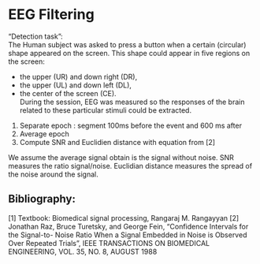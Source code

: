 # EEG Filtering 

“Detection task”: <br>
The Human subject was asked to press a button when a certain (circular) shape appeared on the screen. 
This shape could appear in five regions on the screen: <br>
  - the upper (UR) and down right (DR), <br>
  - the upper (UL) and down left (DL), <br>
  - the center of the screen (CE). <br>
During the session, EEG was measured so the responses of the brain related to these particular stimuli could be extracted. 

1. Separate epoch : segment 100ms before the event and 600 ms after
2. Average epoch 
3. Compute SNR and Euclidien distance with equation from [2]

We assume the average signal obtain is the signal without noise.
SNR measures the ratio signal/noise. 
Euclidian distance measures the spread of the noise around the signal. 

## Bibliography: 

[1] Textbook: Biomedical signal processing, Rangaraj M. Rangayyan
[2] Jonathan Raz, Bruce Turetsky, and George Fein, “Confidence Intervals for the Signal-to- Noise Ratio When a Signal Embedded in Noise is Observed Over Repeated Trials”, 
IEEE TRANSACTIONS ON BIOMEDICAL ENGINEERING, VOL. 35, NO. 8, AUGUST 1988
